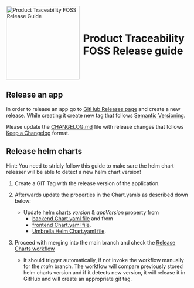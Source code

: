 <div style="display: flex; align-items: center;justify-content: center;align-content: center;">
   <img src="https://raw.githubusercontent.com/eclipse-tractusx/traceability-foss/main/docs/trace-x-logo.svg" alt="Product Traceability FOSS Release Guide" style="width:200px;"/>
   <h1 style="margin: 10px 0 0 10px">Product Traceability FOSS Release guide</h1>
</div>

## Release an app

In order to release an app go to [GitHub Releases page](https://github.com/eclipse-tractusx/traceability-foss/releases)
and create a new release. While creating it create new tag that follows [Semantic Versioning](https://semver.org/spec/v2.0.0.html).

Please update the [CHANGELOG.md](https://github.com/eclipse-tractusx/traceability-foss/blob/main/CHANGELOG.md) file with release changes that follows [Keep a Changelog](https://keepachangelog.com/en/1.0.0/) format.

## Release helm charts
Hint: You need to stricly follow this guide to make sure the helm chart releaser will be able to detect a new helm chart version!
1) Create a GIT Tag with the release version of the application.
2) Afterwards update the properties in the Chart.yamls as described down below:
   - Update helm charts *version* & *appVersion* property from
     - [backend Chart.yaml file](https://github.com/eclipse-tractusx/traceability-foss/blob/main/charts/traceability-foss/charts/backend/Chart.yaml) and from
     - [frontend Chart.yaml file](https://github.com/eclipse-tractusx/traceability-foss/blob/main/charts/traceability-foss/charts/frontend/Chart.yaml).
     - [Umbrella Helm Chart.yaml file](https://github.com/eclipse-tractusx/traceability-foss/blob/main/charts/traceability-foss/Chart.yaml).

3) Proceed with merging into the main branch and check the [Release Charts workflow](https://github.com/eclipse-tractusx/traceability-foss/actions/workflows/helm-chart-release.yaml)
   - It should trigger automatically, if not invoke the workflow manually for the *main* branch. The workflow will compare previously stored helm charts version and if it detects new version, it will release it in GitHub and will create an appropriate git tag.
